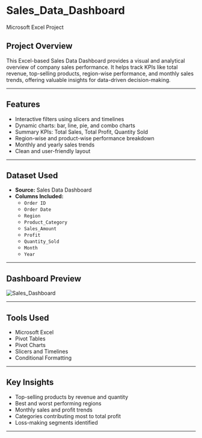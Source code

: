 # Sales_Data_Dashboard
Microsoft Excel Project

## Project Overview

This Excel-based Sales Data Dashboard provides a visual and analytical overview of company sales performance. It helps track KPIs like total revenue, top-selling products, region-wise performance, and monthly sales trends, offering valuable insights for data-driven decision-making.

---

## Features

- Interactive filters using slicers and timelines
- Dynamic charts: bar, line, pie, and combo charts
- Summary KPIs: Total Sales, Total Profit, Quantity Sold
- Region-wise and product-wise performance breakdown
- Monthly and yearly sales trends
- Clean and user-friendly layout

---

## Dataset Used

- **Source:** Sales Data Dashboard
- **Columns Included:**
  - `Order ID`
  - `Order Date`
  - `Region`
  - `Product_Category`
  - `Sales_Amount`
  - `Profit`
  - `Quantity_Sold`
  - `Month`
  - `Year`
---

## Dashboard Preview

![Sales_Dashboard](https://github.com/user-attachments/assets/0fbefb4f-6a9c-4592-86bb-6a6963b690a8)

---

## Tools Used

- Microsoft Excel  
- Pivot Tables  
- Pivot Charts  
- Slicers and Timelines  
- Conditional Formatting

---

## Key Insights

- Top-selling products by revenue and quantity  
- Best and worst performing regions  
- Monthly sales and profit trends  
- Categories contributing most to total profit  
- Loss-making segments identified

---
